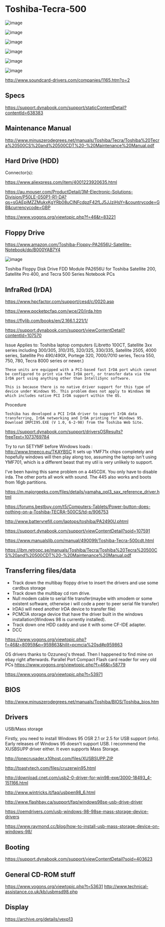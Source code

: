 # Toshiba-Tecra-500

![image](https://user-images.githubusercontent.com/38451588/149657554-370c6c79-0f64-4849-9399-43ca7a2386b1.png)

![image](https://user-images.githubusercontent.com/38451588/149658048-daef2626-1012-4c47-8db1-eed745b00b9b.png)

![image](https://user-images.githubusercontent.com/38451588/149881415-819709ba-3d60-4094-ad4a-838a0388208a.png)


![image](https://user-images.githubusercontent.com/38451588/149657601-70517798-a660-44b8-a358-7ee701416e70.png)


![image](https://user-images.githubusercontent.com/38451588/149657621-60c9f394-5c55-41ca-890a-5ab475a44670.png)

![image](https://user-images.githubusercontent.com/38451588/149658189-5b4908ae-adc1-4a07-b025-26ac46b5cd7d.png)

http://www.soundcard-drivers.com/companies/1165.htm?o=2


## Specs

https://support.dynabook.com/support/staticContentDetail?contentId=638383


## Maintenance Manual
http://www.minuszerodegrees.net/manuals/Toshiba/Tecra/Toshiba%20Tecra%20500CS%20and%20500CDT%20-%20Maintenance%20Manual.pdf

## Hard Drive (HDD)

Connector(s):

https://www.aliexpress.com/item/4001223920635.html

https://au.mouser.com/ProductDetail/3M-Electronic-Solutions-Division/P50LE-050P1-R1-DA?qs=sGAEpiMZZMukxKgYRb08uCINFcdpzF42fLJ5JJziHsY=&countrycode=GB&currencycode=GBP

https://www.vogons.org/viewtopic.php?f=46&t=83221


## Floppy Drive

https://www.amazon.com/Toshiba-Floppy-PA2656U-Satellite-Notebook/dp/B000YAB7Y4

![image](https://user-images.githubusercontent.com/38451588/149850901-f092a323-a848-45bf-a092-90f91c68b7cb.png)

Toshiba Floppy Disk Drive FDD Module PA2656U for Toshiba Satellite 200, Satellite Pro 400, and Tecra 500 Series Notebook PCs

## InfraRed (IrDA)

https://www.hpcfactor.com/support/cesd/c/0020.asp

https://www.pocketpcfaq.com/wce/20/irda.htm


https://flylib.com/books/en/2.166.1.221/1/

https://support.dynabook.com/support/viewContentDetail?contentId=107570

Issue
    Applies to: Toshiba laptop computers (Libretto 100CT, Satellite 3xx series including 300/305, 310/315, 320/325, 330/335, Satellite 2505, 4000 series, Satellite Pro 490/490X, Portege 320, 7000/7010 series, Tecra 550, 750, 780, Tecra 8000 series or newer.)

    These units are equipped with a PCI-based fast IrDA port which cannot be configured to print via the IrDA port, or transfer data via the IrDA port using anything other than IntelliSync software.

    This is because there is no native driver support for this type of device under Windows 95. This problem does not apply to Windows 98 which includes native PCI IrDA support within the OS. 
Procedure

    Toshiba has developed a PCI IrDA driver to support IrDA data transferring, IrDA networking and IrDA printing for Windows 95. Download IRPCI95.EXE (V 1.0, 6-2-98) from the Toshiba Web Site.


https://support.dynabook.com/support/driversOSResults?freeText=1073769784




Try to run SETYMF before Windows loads : http://www.tmeeco.eu/TKAYBSC
It sets up YMF71x chips completely and hopefully windows will then play along too, assuming the laptop isn't using YMF701, which is a different beast that my util is very unlikely to support.




I've been having this same problem on a 445CDX. You only have to disable irda. The other ports all work with sound. The 445 also works and boots from 16gb partitions.


https://m.majorgeeks.com/files/details/yamaha_opl3_sax_reference_driver.html

https://forums.bestbuy.com/t5/Computers-Tablets/Power-button-does-nothing-on-a-Toshiba-TECRA-500CS/td-p/906753




http://www.batteryrefill.com/laptops/toshiba/PA2490U.phtml

https://support.dynabook.com/support/viewContentDetail?soid=107591



https://www.manualslib.com/manual/490099/Toshiba-Tecra-500cdt.html

https://ibm.retropc.se/manuals/Toshiba/Tecra/Toshiba%20Tecra%20500CS%20and%20500CDT%20-%20Maintenance%20Manual.pdf


## Transferring files/data
- Track down the multibay floppy drive to insert the drivers and use some cardbus storage
- Track down the multibay cd rom drive.
- Null modem cable to serial file transfer(maybe with xmodem or some existent software, otherwise i will code a peer to peer serial file transfer)
- IrDA(i will need another IrDA device to transfer file)
- PCMCIA storage device that have the driver built in the windows installation(Windows 98 is currently installed).
- Track down one HDD caddy and use it with some CF-IDE adapter.
- DCC

https://www.vogons.org/viewtopic.php?f=46&t=80959&p=959863&hilit=pcmcia%20sd#p959863

OS drivers thanks to Ozzuneoj's thread. Then I happened to find mine on ebay right afterwards. Parallel Port Compact Flash card reader for very old PCs
https://www.vogons.org/viewtopic.php?f=46&t=58779


https://www.vogons.org/viewtopic.php?t=53971



## BIOS

http://www.minuszerodegrees.net/manuals/Toshiba/BIOS/Toshiba_bios.htm



## Drivers

USB/Mass storage

Firstly, you need to install Windows 95 OSR 2.1 or 2.5 for USB support (info). Early releases of Windows 95 doesn't support USB.
I recommend the XUSBSUPP driver either. It even supports Mass Storage.

http://lonecrusader.x10host.com/files/XUSBSUPP.ZIP

http://toastytech.com/files/cruzerwin95.html

http://download.cnet.com/usb2-0-driver-for-win98-exe/3000-18493_4-151166.html

http://www.wintricks.it/faq/usbpen98_6.html

http://www.flashbay.ca/support/faq/windows98se-usb-drive-driver


https://oemdrivers.com/usb-windows-98-98se-mass-storage-device-drivers

https://www.raymond.cc/blog/how-to-install-usb-mass-storage-device-on-windows-98/


## Booting

https://support.dynabook.com/support/viewContentDetail?soid=403623


## General CD-ROM stuff

https://www.vogons.org/viewtopic.php?t=53631
http://www.technical-assistance.co.uk/kb/usbmsd98.php


## Display

https://archive.org/details/vexp13
